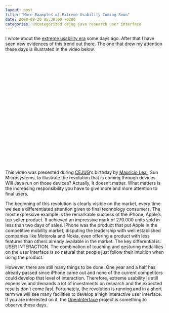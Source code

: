 ```yaml
---
layout: post
title: "More Examples of Extreme Usability Coming Soon"
date: 2008-09-20 05:30:00 +0200
categories: uncategorized cejug java research user interface
---
```


I wrote about the <a href="http://planexstrategy.blogspot.com/2008/08/extreme-usability-era.html">extreme usability era</a> some days ago. After that I have seen new evidences of this trend out there. The one that drew my attention these days is illustrated in the video below.

<object height="344" width="425"><param name="movie" value="http://www.youtube.com/v/8j2dTw8p_IQ&amp;hl=en&amp;fs=1"/><param name="allowFullScreen" value="true"/><embed allowfullscreen="true" height="344" src="http://www.youtube.com/v/8j2dTw8p_IQ&amp;hl=en&amp;fs=1" type="application/x-shockwave-flash" width="425"/></object>

This video was presented during <a href="http://www.cejug.org/">CEJUG</a>‘s birthday by <a href="http://weblogs.java.net/blog/maltron/">Maurício Leal</a>, Sun Microsystems, to illustrate the revolution that is coming through devices. Will Java run on those devices? Actually, it doesn’t matter. What matters is the increasing responsibility you have to give more and more attention to final users. 

The beginning of this revolution is clearly visible on the market, every time we see a differentiated attention given to final technology consumers. The most expressive example is the remarkable success of the iPhone, Apple’s top seller product. It achieved an impressive mark of 270.000 units sold in less than two days of sales. iPhone was the product that put Apple in the competitive mobility market, disputing the leadership with well established companies like Motorola and Nokia, even offering a product with less features than others already available in the market. The key differential is: USER INTERACTION. The combination of touching and gesturing modalities on the user interface is so natural that people just follow their intuition when using the product.

However, there are still many things to be done. One year and a half has already passed since iPhone came out and none of the current competitors could develop that level of interaction. Therefore, extreme usability is still expensive and demands a lot of investments on research and the expected results don’t come fast. Fortunately, the revolution is running and in a short term we will see many facilities to develop a high interactive user interface. If you are interested on it, the <a href="http://www.openinterface.org/">OpenInterface</a> project is something to observe these days.
